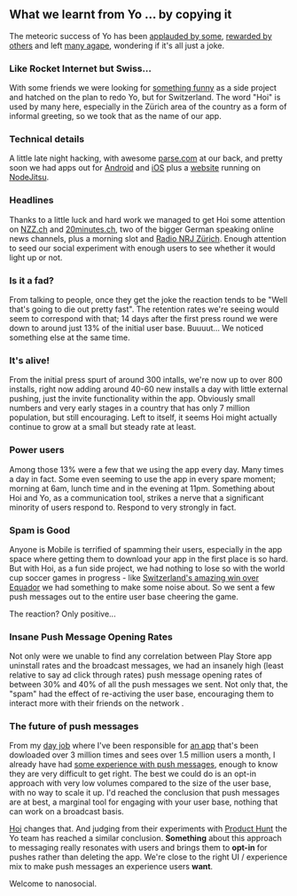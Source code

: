 What we learnt from Yo ... by copying it
-----

The meteoric success of Yo has been [applauded by some](http://www.salon.com/2014/06/18/the_genius_of_extreme_internet_minimalism_an_app_that_just_says_yo/), [rewarded by others](http://venturebeat.com/2014/06/23/yo-that-stupidly-simple-messaging-app-now-has-a-million-users/) and left [many agape](http://www.fastcompany.com/3032189/awful-or-awesome/is-the-yo-app-a-sign-of-startup-apocalypse-or-a-genius-hyper-simple-messagi), wondering if it's all just a joke.

### Like Rocket Internet but Swiss...

With some friends we were looking for [something funny](http://www.fastcompany.com/3032394/hit-the-ground-running/spotifys-design-lead-on-why-side-projects-should-be-stupid) as a side project and hatched on the plan to redo Yo, but for Switzerland. The word "Hoi" is used by many here, especially in the Zürich area of the country as a form of informal greeting, so we took that as the name of our app.

### Technical details

A little late night hacking, with awesome [parse.com](http://parse.com) at our back, and pretty soon we had apps out for [Android](https://play.google.com/store/apps/details?id=com.iphonso.hoi) and [iOS](https://itunes.apple.com/ch/app/hoi/id893256702?l=en&mt=8) plus a [website](http://gethoi.ch) running on [NodeJitsu](http://nodejitsu.com/).

### Headlines

Thanks to a little luck and hard work we managed to get Hoi some attention on [NZZ.ch](http://www.nzz.ch/mehr/digital/hoi-app-android-ios-yo-moritz-adler-aaron-scheib-1.18334265) and [20minutes.ch](http://www.20min.ch/digital/news/story/15499651), two of the bigger German speaking online news channels, plus a morning slot and [Radio NRJ Zürich](http://www.energy.ch/zurich/). Enough attention to seed our social experiment with enough users to see whether it would light up or not.


### Is it a fad?

From talking to people, once they get the joke the reaction tends to be "Well that's going to die out pretty fast". The retention rates we're seeing would seem to correspond with that; 14 days after the first press round we were down to around just 13% of the initial user base. Buuuut... We noticed something else at the same time.

### It's alive!

From the initial press spurt of around 300 intalls, we're now up to over 800 installs, right now adding around 40-60 new installs a day with little external pushing, just the invite functionality within the app. Obviously small numbers and very early stages in a country that has only 7 million population, but still encouraging. Left to itself, it seems Hoi might actually continue to grow at a small but steady rate at least.

### Power users

Among those 13% were a few that we using the app every day. Many times a day in fact. Some even seeming to use the app in every spare moment; morning at 6am, lunch time and in the evening at 11pm. Something about Hoi and Yo, as a communication tool, strikes a nerve that a significant minority of users respond to. Respond to very strongly in fact.

### Spam is Good

Anyone is Mobile is terrified of spamming their users, especially in the app space where getting them to download your app in the first place is so hard. But with Hoi, as a fun side project, we had nothing to lose so with the world cup soccer games in progress - like [Switzerland's amazing win over Equador](http://www.20min.ch/wm2014/schweizer-news/story/22860365) we had something to make some noise about. So we sent a few push messages out to the entire user base cheering the game.

The reaction? Only positive...

### Insane Push Message Opening Rates

Not only were we unable to find any correlation between Play Store app uninstall rates and the broadcast messages, we had an insanely high (least relative to say ad click through rates) push message opening rates of between 30% and 40% of all the push messages we sent. Not only that, the "spam" had the effect of re-activing the user base, encouraging them to interact more with their friends on the network .

### The future of push messages

From my [day job](http://ch.linkedin.com/pub/harry-fuecks/4/224/64b) where I've been responsible for [an app](http://info.local.ch/en/directories/mobile) that's been dowloaded over 3 million times and sees over 1.5 million users a month, I already have had [some experience with push messages](http://mba.local.ch/en/2012/09/04/how-to-reach-your-customers-by-push-message/), enough to know they are very difficult to get right. The best we could do is an opt-in approach with very low volumes compared to the size of the user base, with no way to scale it up. I'd reached the conclusion that push messages are at best, a marginal tool for engaging with your user base, nothing that can work on a broadcast basis.

[Hoi](http://gethoi.ch) changes that. And judging from their experiments with [Product Hunt](https://medium.com/@YoAppStatus/yo-developers-api-e7f2f0ec5c3c) the Yo team has reached a similar conclusion. __Something__ about this approach to messaging really resonates with users and brings them to __opt-in__ for pushes rather than deleting the app. We're close to the right UI / experience mix to make push messages an experience users __want__.

Welcome to nanosocial.



